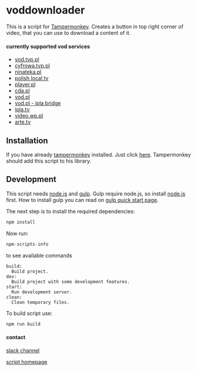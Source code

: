 # voddownloader

This is a script for [Tampermonkey](https://tampermonkey.net/index.php ). 
Creates a button in top right corner of video, that you can use to download a content of it.

#### currently supported vod services
- [vod.tvp.pl](https://vod.tvp.pl/)
- [cyfrowa.tvp.pl](https://cyfrowa.tvp.pl)
- [ninateka.pl](http://ninateka.pl)
- [polish local tv](https://regiony.tvp.pl/)
- [player.pl](https://player.pl/)
- [cda.pl](https://www.cda.pl)
- [vod.pl](https://vod.pl/)
- [vod.pl - ipla bridge](https://vod.pl/cyfrowy-polsat-iplatv)
- [ipla.tv](https://www.ipla.tv)
- [video.wp.pl](https://video.wp.pl)
- [arte.tv](https://www.arte.tv)

## Installation

If you have already [tampermonkey](https://tampermonkey.net/index.php ) installed. Just click [here](https://github.com/zacny/voddownloader/raw/master/dist/voddownloader.user.js). Tampermonkey should add this script to his library.

## Development

This script needs [node.js](https://nodejs.org/en/) and [gulp](https://gulpjs.com/).
Gulp require node.js, so install [node.js](https://nodejs.org/en/download/) first.
How to install gulp you can read on [gulp quick start page](https://gulpjs.com/docs/en/getting-started/quick-start).

The next step is to install the required dependencies:
```javascript
npm install
```
Now run:
```javascript
npm-scripts-info
```
to see available commands
```raw
build:
  Build project.
dev:
  Build project with some development features.
start:
  Run development server.
clean:
  Clean temporary files.
```
To build script use:
```javascript
npm run build
```

#### contact

[slack channel](https://zacny.slack.com/messages/CEJJWS6HK)

[script homepage](https://greasyfork.org/pl/scripts/6049-skrypt-umo%C5%BCliwiaj%C4%85cy-pobieranie-materia%C5%82%C3%B3w-ze-znanych-serwis%C3%B3w-vod/feedback)
